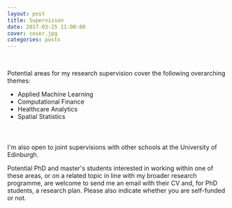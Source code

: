 ```yaml
---
layout: post
title: Supervision
date: 2017-03-25 11:00:00
cover: cover.jpg
categories: posts
---
```


<br>

Potential areas for my research supervision cover the following overarching themes:

* Applied Machine Learning
* Computational Finance
* Healthcare Analytics
* Spatial Statistics

<div style="height:25px;font-size:1px;">&nbsp;</div>

I'm also open to joint supervisions with other schools at the University of Edinburgh.

Potential PhD and master's students interested in working within one of these areas, or on a related topic in line with my broader research programme, are welcome to send me an email with their CV and, for PhD students, a research plan. Please also indicate whether you are self-funded or not.

<br>
